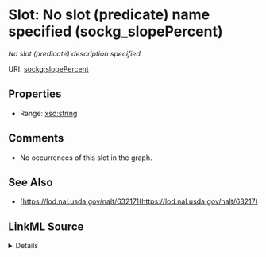 

# Slot: No slot (predicate) name specified (sockg_slopePercent)


_No slot (predicate) description specified_







URI: [sockg:slopePercent](https://idir.uta.edu/sockg-ontology/docs/slopePercent)



<!-- no inheritance hierarchy -->








## Properties

* Range: [xsd:string](http://www.w3.org/2001/XMLSchema#string)





## Comments

* No occurrences of this slot in the graph.

## See Also

* [https://lod.nal.usda.gov/nalt/63217](https://lod.nal.usda.gov/nalt/63217)



## LinkML Source

<details>

```yaml
name: sockg_slopePercent
description: No slot (predicate) description specified
title: No slot (predicate) name specified
comments:
- No occurrences of this slot in the graph.
from_schema: soc-kg
see_also:
- https://lod.nal.usda.gov/nalt/63217
rank: 1000
domain: sockg_ExperimentalUnit
slot_uri: sockg:slopePercent
alias: sockg_slopePercent
range: string

```
</details>